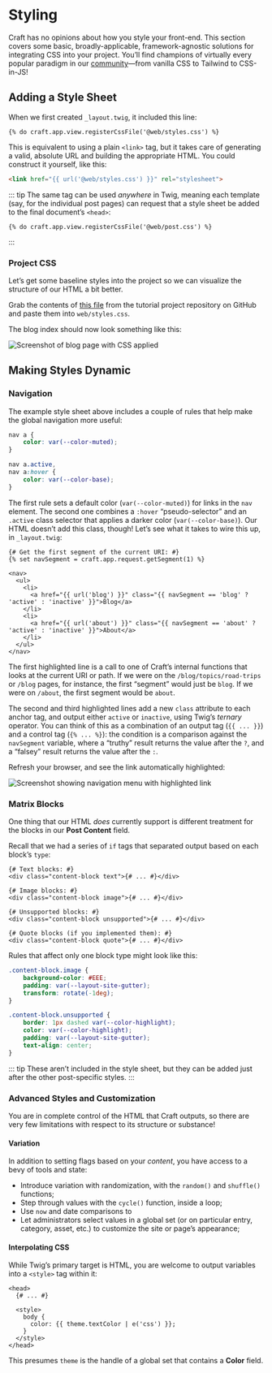 # Styling

Craft has no opinions about how you style your front-end. This section covers some basic, broadly-applicable, framework-agnostic solutions for integrating CSS into your project. You’ll find champions of virtually every popular paradigm in our [community](https://craftcms.com/community)—from vanilla CSS to Tailwind to CSS-in-JS!

## Adding a Style Sheet

When we first created `_layout.twig`, it included this line:

```twig
{% do craft.app.view.registerCssFile('@web/styles.css') %}
```

This is equivalent to using a plain `<link>` tag, but it takes care of generating a valid, absolute URL and building the appropriate HTML. You could construct it yourself, like this:

```html
<link href="{{ url('@web/styles.css') }}" rel="stylesheet">
```

::: tip
The same tag can be used _anywhere_ in Twig, meaning each template (say, for the individual post pages) can request that a style sheet be added to the final document’s `<head>`:

```twig
{% do craft.app.view.registerCssFile('@web/post.css') %}
```
:::

### Project CSS

Let’s get some baseline styles into the project so we can visualize the structure of our HTML a bit better.

Grab the contents of [this file](repo:craftcms/tutorial-project/blob/main/web/web/styles.css) from the tutorial project repository on GitHub and paste them into `web/styles.css`.

The blog index should now look something like this:

<BrowserShot url="https://tutorial.ddev.site/blog" :link="false" :max-height="400">
<img src="../images/styles.png" alt="Screenshot of blog page with CSS applied" />
</BrowserShot>

## Making Styles Dynamic

### Navigation

The example style sheet above includes a couple of rules that help make the global navigation more useful:

```css
nav a {
    color: var(--color-muted);
}

nav a.active,
nav a:hover {
    color: var(--color-base);
}
```

The first rule sets a default color (`var(--color-muted)`) for links in the `nav` element. The second one combines a `:hover` “pseudo-selector” and an `.active` class selector that applies a darker color (`var(--color-base)`). Our HTML doesn’t add this class, though! Let’s see what it takes to wire this up, in `_layout.twig`:

```twig{2,7,10}
{# Get the first segment of the current URI: #}
{% set navSegment = craft.app.request.getSegment(1) %}

<nav>
  <ul>
    <li>
      <a href="{{ url('blog') }}" class="{{ navSegment == 'blog' ? 'active' : 'inactive' }}">Blog</a>
    </li>
    <li>
      <a href="{{ url('about') }}" class="{{ navSegment == 'about' ? 'active' : 'inactive' }}">About</a>
    </li>
  </ul>
</nav>
```

The first highlighted line is a call to one of Craft’s internal functions that looks at the current URI or path. If we were on the `/blog/topics/road-trips` or `/blog` pages, for instance, the first “segment” would just be `blog`. If we were on `/about`, the first segment would be `about`.

The second and third highlighted lines add a new `class` attribute to each anchor tag, and output either `active` or `inactive`, using Twig’s _ternary_ operator. You can think of this as a combination of an output tag (`{{ ... }}`) and a control tag (`{% ... %}`): the condition is a comparison against the `navSegment` variable, where a “truthy” result returns the value after the `?`, and a “falsey” result returns the value after the `:`.

Refresh your browser, and see the link automatically highlighted:

<BrowserShot url="https://tutorial.ddev.site/blog" :link="false">
<img src="../images/styles-nav-highlight.png" alt="Screenshot showing navigation menu with highlighted link" />
</BrowserShot>

### Matrix Blocks

One thing that our HTML _does_ currently support is different treatment for the blocks in our **Post Content** field.

Recall that we had a series of `if` tags that separated output based on each block’s `type`:

```twig{2,5,8,11}
{# Text blocks: #}
<div class="content-block text">{# ... #}</div>

{# Image blocks: #}
<div class="content-block image">{# ... #}</div>

{# Unsupported blocks: #}
<div class="content-block unsupported">{# ... #}</div>

{# Quote blocks (if you implemented them): #}
<div class="content-block quote">{# ... #}</div>
```

Rules that affect only one block type might look like this:

```css
.content-block.image {
    background-color: #EEE;
    padding: var(--layout-site-gutter);
    transform: rotate(-1deg);
}

.content-block.unsupported {
    border: 1px dashed var(--color-highlight);
    color: var(--color-highlight);
    padding: var(--layout-site-gutter);
    text-align: center;
}
```

::: tip
These aren’t included in the style sheet, but they can be added just after the other post-specific styles.
:::

### Advanced Styles and Customization

You are in complete control of the HTML that Craft outputs, so there are very few limitations with respect to its structure or substance!

#### Variation

In addition to setting flags based on your _content_, you have access to a bevy of tools and state:

- Introduce variation with randomization, with the `random()` and `shuffle()` functions;
- Step through values with the `cycle()` function, inside a loop;
- Use `now` and date comparisons to 
- Let administrators select values in a global set (or on particular entry, category, asset, etc.) to customize the site or page’s appearance;

#### Interpolating CSS

While Twig’s primary target is HTML, you are welcome to output variables into a `<style>` tag within it:

```twig
<head>
  {# ... #}

  <style>
    body {
      color: {{ theme.textColor | e('css') }};
    }
  </style>
</head>
```

This presumes `theme` is the handle of a global set that contains a **Color** field.

